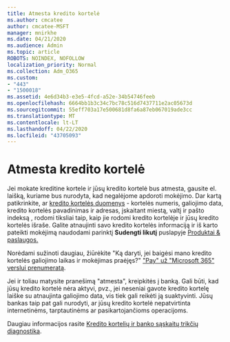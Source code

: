 ```yaml
---
title: Atmesta kredito kortelė
ms.author: cmcatee
author: cmcatee-MSFT
manager: mnirkhe
ms.date: 04/21/2020
ms.audience: Admin
ms.topic: article
ROBOTS: NOINDEX, NOFOLLOW
localization_priority: Normal
ms.collection: Adm_O365
ms.custom:
- "443"
- "1500018"
ms.assetid: 4e6d34b3-e3e5-4fcd-a52e-34b54746feeb
ms.openlocfilehash: 6664bb1b3c34c7bc78c516d7437711e2ac05673d
ms.sourcegitcommit: 55eff703a17e500681d8fa6a87eb067019ade3cc
ms.translationtype: MT
ms.contentlocale: lt-LT
ms.lasthandoff: 04/22/2020
ms.locfileid: "43705093"
---
```

# <a name="declined-credit-card"></a>Atmesta kredito kortelė

Jei mokate kreditine kortele ir jūsų kredito kortelė bus atmesta, gausite el. laišką, kuriame bus nurodyta, kad negalėjome apdoroti mokėjimo. Dar kartą patikrinkite, ar [kredito kortelės duomenys](https://go.microsoft.com/fwlink/p/?linkid=842054) - kortelės numeris, galiojimo data, kredito kortelės pavadinimas ir adresas, įskaitant miestą, valtį ir pašto indeksą , rodomi tiksliai taip, kaip jie rodomi kredito kortelėje ir jūsų kredito kortelės išraše. Galite atnaujinti savo kredito kortelės informaciją ir iš karto pateikti mokėjimą naudodami parinktį **Sudengti likutį** puslapyje [Produktai & paslaugos.](https://go.microsoft.com/fwlink/p/?linkid=842054) 

Norėdami sužinoti daugiau, žiūrėkite "Ką daryti, jei baigėsi mano kredito kortelės galiojimo laikas ir mokėjimas praėjęs?" ["Pay" už "Microsoft 365" verslui prenumeratą](https://docs.microsoft.com/office365/admin/subscriptions-and-billing/pay-for-your-subscription#what-if-my-credit-card-was-declined-and-my-payment-is-past-due).
  
Jei ir toliau matysite pranešimą "atmesta", kreipkitės į banką. Gali būti, kad jūsų kredito kortelė nėra aktyvi, pvz., jei neseniai gavote kredito kortelę laiške su atnaujinta galiojimo data, vis tiek gali reikėti ją suaktyvinti. Jūsų bankas taip pat gali nurodyti, ar jūsų kredito kortelė nepatvirtinta internetinėms, tarptautinėms ar pasikartojančioms operacijoms.
  
Daugiau informacijos rasite [Kredito kortelių ir banko sąskaitų trikčių diagnostika](https://docs.microsoft.com/office365/admin/subscriptions-and-billing/add-update-or-remove-credit-card-or-bank-account#troubleshooting-credit-cards-and-bank-accounts).